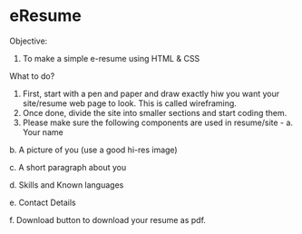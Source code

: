 # eResume
Objective:
1. To make a simple e-resume using HTML & CSS

What to do?
1. First, start with a pen and paper and draw exactly hiw you want your site/resume web page to look. This is called wireframing.
2. Once done, divide the site into smaller sections and start coding them.
3. Please make sure the following components are used in resume/site -
  a. Your name
  
  b. A picture of you (use a good hi-res image)
  
  c. A short paragraph about you
  
  d. Skills and  Known languages
  
  e. Contact Details
  
  f. Download button to download your resume as pdf.
